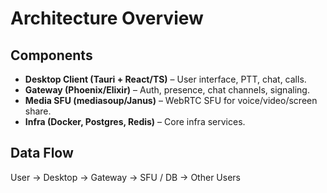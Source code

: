 # Architecture Overview

## Components
- **Desktop Client (Tauri + React/TS)** – User interface, PTT, chat, calls.
- **Gateway (Phoenix/Elixir)** – Auth, presence, chat channels, signaling.
- **Media SFU (mediasoup/Janus)** – WebRTC SFU for voice/video/screen share.
- **Infra (Docker, Postgres, Redis)** – Core infra services.

## Data Flow
User → Desktop → Gateway → SFU / DB → Other Users
